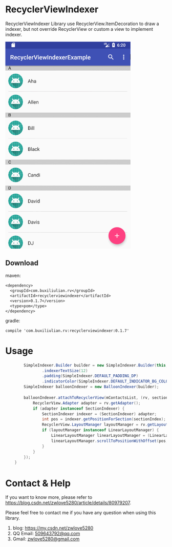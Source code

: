 # RecyclerViewIndexer
RecyclerViewIndexer Library use RecyclerView.ItemDecoration to draw a indexer, but not override RecyclerView
or custom a view to implement indexer.

![alphabet_indexer](https://github.com/buxiliulian/RecyclerViewIndexerExample/blob/master/screenshots/GIF.gif)

## Download
maven:
```
<dependency>
  <groupId>com.buxiliulian.rv</groupId>
  <artifactId>recyclerviewindexer</artifactId>
  <version>0.1.7</version>
  <type>pom</type>
</dependency>
```

gradle:
```
compile 'com.buxiliulian.rv:recyclerviewindexer:0.1.7'
```

# Usage
```java
        SimpleIndexer.Builder builder = new SimpleIndexer.Builder(this, ContactsIndexer.DEFAULT_INDEXER_CHARACTERS)
                .indexerTextSize(12)
                .padding(SimpleIndexer.DEFAULT_PADDING_DP)
                .indicatorColor(SimpleIndexer.DEFAULT_INDICATOR_BG_COLOR);
        SimpleIndexer balloonIndexer = new BalloonIndexer(builder);

        balloonIndexer.attachToRecyclerView(mContactsList, (rv, sectionIndex) -> {
            RecyclerView.Adapter adapter = rv.getAdapter();
            if (adapter instanceof SectionIndexer) {
                SectionIndexer indexer = (SectionIndexer) adapter;
                int pos = indexer.getPositionForSection(sectionIndex);
                RecyclerView.LayoutManager layoutManager = rv.getLayoutManager();
                if (layoutManager instanceof LinearLayoutManager) {
                    LinearLayoutManager linearLayoutManager = (LinearLayoutManager) layoutManager;
                    linearLayoutManager.scrollToPositionWithOffset(pos, 0);
                }
            }
        });
    }
```

# Contact & Help
If you want to know more, please refer to https://blog.csdn.net/zwlove5280/article/details/80979207.

Please feel free to contact me if you have any question when using this library.
1. blog: https://my.csdn.net/zwlove5280
2. QQ Email: 509643792@qq.com
3. Gmail: zwlove5280@gmail.com

